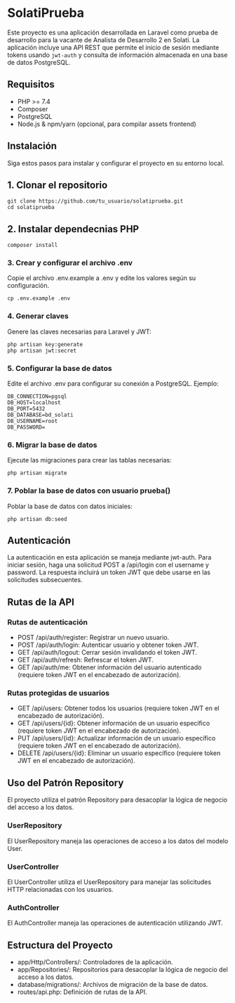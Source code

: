 # SolatiPrueba

Este proyecto es una aplicación desarrollada en Laravel como prueba de desarrollo para la vacante de Analista de Desarrollo 2 en Solati. La aplicación incluye una API REST que permite el inicio de sesión mediante tokens usando `jwt-auth` y consulta de información almacenada en una base de datos PostgreSQL.

## Requisitos

- PHP >= 7.4
- Composer
- PostgreSQL
- Node.js & npm/yarn (opcional, para compilar assets frontend)

## Instalación

Siga estos pasos para instalar y configurar el proyecto en su entorno local.

## 1. Clonar el repositorio

```
git clone https://github.com/tu_usuario/solatiprueba.git
cd solatiprueba
```

## 2. Instalar dependecnias PHP

```
composer install
```

### 3. Crear y configurar el archivo .env

Copie el archivo .env.example a .env y edite los valores según su configuración.
```
cp .env.example .env
```

### 4. Generar claves

Genere las claves necesarias para Laravel y JWT:
```
php artisan key:generate
php artisan jwt:secret
```

### 5. Configurar la base de datos

Edite el archivo .env para configurar su conexión a PostgreSQL. Ejemplo:
```
DB_CONNECTION=pgsql
DB_HOST=localhost
DB_PORT=5432
DB_DATABASE=bd_solati
DB_USERNAME=root
DB_PASSWORD=
```

### 6. Migrar la base de datos

Ejecute las migraciones para crear las tablas necesarias:
```
php artisan migrate
```

### 7. Poblar la base de datos con usuario prueba()

Poblar la base de datos con datos iniciales:
```
php artisan db:seed
```



## Autenticación

La autenticación en esta aplicación se maneja mediante jwt-auth. Para iniciar sesión, haga una solicitud POST a /api/login con el username y password. La respuesta incluirá un token JWT que debe usarse en las solicitudes subsecuentes.

## Rutas de la API

### Rutas de autenticación

- POST /api/auth/register: Registrar un nuevo usuario.
- POST /api/auth/login: Autenticar usuario y obtener token JWT.
- GET /api/auth/logout: Cerrar sesión invalidando el token JWT.
- GET /api/auth/refresh: Refrescar el token JWT.
- GET /api/auth/me: Obtener información del usuario autenticado (requiere token JWT en el encabezado de autorización).

### Rutas protegidas de usuarios

- GET /api/users: Obtener todos los usuarios (requiere token JWT en el encabezado de autorización).
- GET /api/users/{id}: Obtener información de un usuario específico (requiere token JWT en el encabezado de autorización).
- PUT /api/users/{id}: Actualizar información de un usuario específico (requiere token JWT en el encabezado de autorización).
- DELETE /api/users/{id}: Eliminar un usuario específico (requiere token JWT en el encabezado de autorización).

## Uso del Patrón Repository
El proyecto utiliza el patrón Repository para desacoplar la lógica de negocio del acceso a los datos.

### UserRepository
El UserRepository maneja las operaciones de acceso a los datos del modelo User.

### UserController
El UserController utiliza el UserRepository para manejar las solicitudes HTTP relacionadas con los usuarios.

### AuthController
El AuthController maneja las operaciones de autenticación utilizando JWT.

## Estructura del Proyecto

- app/Http/Controllers/: Controladores de la aplicación.
- app/Repositories/: Repositorios para desacoplar la lógica de negocio del acceso a los datos.
- database/migrations/: Archivos de migración de la base de datos.
- routes/api.php: Definición de rutas de la API.




